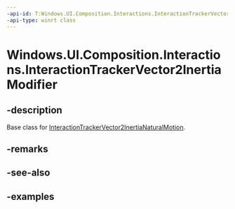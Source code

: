 ```yaml
---
-api-id: T:Windows.UI.Composition.Interactions.InteractionTrackerVector2InertiaModifier
-api-type: winrt class
---
```


<!-- Class syntax.
public class InteractionTrackerVector2InertiaModifier : CompositionObject, CompositionObject
-->

# Windows.UI.Composition.Interactions.InteractionTrackerVector2InertiaModifier

## -description

Base class for [InteractionTrackerVector2InertiaNaturalMotion](interactiontrackervector2inertianaturalmotion.md).



## -remarks

## -see-also

## -examples

